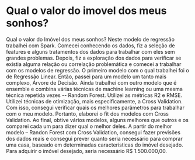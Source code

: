 # Qual o valor do imovel dos meus sonhos?
 Qual o valor do Imóvel dos meus sonhos?  Neste modelo de regressão trabalhei com Spark. Comecei conhecendo os dados, fiz a seleção de features e alguns tratamentos dos dados para trabalhar com eles sem grandes problemas.  Depois, fiz a exploração dos dados para verificar se existia alguma relação ou correlação problemática e comecei a trabalhar com os modelos de regressão. O primeiro modelo com o qual trabalhei foi o de Regressão Linear. Então, passei para um modelo um tanto mais complexo, Árvore de Decisão. Ainda trabalhei com outro modelo que é ensemble e combina várias técnicas de machine learning ou uma mesma técnica repetida vezes -- Random Forest. Utilizei as métricas R2 e RMSE.  Utilizei técnicas de otimização, mais especificamente, a Cross Validation. Com isso, consegui verificar quais os melhores parâmetros para trabalhar com o meu modelo.  Portanto, elaborei o fit dos modelos com Cross Validation. Ao final, obtive vários modelos, alguns melhores que outros e os comparei cada um para dizer qual o melhor deles. A partir do melhor modelo – Randon Forest com Cross Validation, consegui fazer previsões dos dados reais e consegui prever quanto seria necessário para comprar uma casa, baseado em determinadas características do imóvel desejado. Para adquirir o imóvel desejado, seria necessário R$ 1.500.000,00. 
